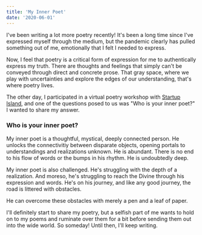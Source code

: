 ```yaml
---
title: 'My Inner Poet'
date: '2020-06-01'
---
```


I've been writing a lot more poetry recently! It's been a long time since I've expressed myself through the medium, but the pandemic clearly has pulled something out of me, emotionally that I felt I needed to express.

Now, I feel that poetry is a critical form of expression for me to authentically express my truth. There are thoughts and feelings that simply can't be conveyed through direct and concrete prose. That gray space, where we play with uncertainties and explore the edges of our understanding, that's where poetry lives. 

The other day, I participated in a virtual poetry workshop with [Startup Island](https://joinstartupisland.com), and one of the questions posed to us was "Who is your inner poet?" I wanted to share my answer.

### Who is your inner poet?

My inner poet is a thoughtful, mystical, deeply connected person. He unlocks the connectivitiy between disparate objects, opening portals to understandings and realizations unknown. He is abundant. There is no end to his flow of words or the bumps in his rhythm. He is undoubtedly deep. 

My inner poet is also challenged. He's struggling with the depth of a realization. And moreso, he's struggling to reach the Divine through his expression and words. He's on his journey, and like any good journey, the road is littered with obstacles. 

He can overcome these obstacles with merely a pen and a leaf of paper.

I'll definitely start to share my poetry, but a selfish part of me wants to hold on to my poems and ruminate over them for a bit before sending them out into the wide world. So someday! Until then, I'll keep writing.